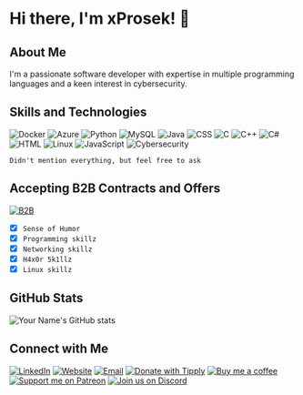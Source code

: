 # Hi there, I'm xProsek! 👋

## About Me
I'm a passionate software developer with expertise in multiple programming languages and a keen interest in cybersecurity.

## Skills and Technologies

![Docker](https://img.shields.io/badge/-Docker-2496ED?style=flat&logo=docker&logoColor=white)
![Azure](https://img.shields.io/badge/-Azure-0089D6?style=flat&logo=microsoft-azure&logoColor=white)
![Python](https://img.shields.io/badge/-Python-3776AB?style=flat&logo=python&logoColor=white)
![MySQL](https://img.shields.io/badge/-MySQL-4479A1?style=flat&logo=mysql&logoColor=white)
![Java](https://img.shields.io/badge/-Java-007396?style=flat&logo=java&logoColor=white)
![CSS](https://img.shields.io/badge/-CSS-1572B6?style=flat&logo=css3&logoColor=white)
![C](https://img.shields.io/badge/-C-00599C?style=flat&logo=c&logoColor=white)
![C++](https://img.shields.io/badge/-C++-00599C?style=flat&logo=c%2B%2B&logoColor=white)
![C#](https://img.shields.io/badge/-C%23-239120?style=flat&logo=c-sharp&logoColor=white)
![HTML](https://img.shields.io/badge/-HTML-E34F26?style=flat&logo=html5&logoColor=white)
![Linux](https://img.shields.io/badge/-Linux-FCC624?style=flat&logo=linux&logoColor=black)
![JavaScript](https://img.shields.io/badge/-JavaScript-F7DF1E?style=flat&logo=javascript&logoColor=black)
![Cybersecurity](https://img.shields.io/badge/-Cybersecurity-000000?style=flat&logo=security&logoColor=white)

```Didn't mention everything, but feel free to ask```

## Accepting B2B Contracts and Offers
[![B2B](https://img.shields.io/badge/B2B-Enabled-blue?style=flat-square)](https://xprosek.dev)
- [x] ```Sense of Humor```
- [x] ```Programming skillz```
- [x] ```Networking skillz```
- [x] ```H4x0r 5k1llz```
- [x] ```Linux skillz``` 

## GitHub Stats
![Your Name's GitHub stats](https://github-readme-stats.vercel.app/api?username=xProsek720&show_icons=true&theme=dark)

## Connect with Me
[![LinkedIn](https://img.shields.io/badge/-LinkedIn-0077B5?style=flat&logo=linkedin&logoColor=white)](https://www.linkedin.com/in/filipwalega/)
[![Website](https://img.shields.io/badge/Visit-My%20Website-blue?style=flat-square&logo=google-chrome)](https://www.xprosek.dev/en.html)
[![Email](https://img.shields.io/badge/Email-kontakt%40xprosek.dev-blue?style=flat-square&logo=gmail)](mailto:kontakt@xprosek.dev)
[![Donate with Tipply](https://img.shields.io/badge/Donate-Tipply-green.svg?style=flat-square)](https://tipply.pl/u/xpr0s3k)
[![Buy me a coffee](https://img.shields.io/badge/Buy%20me%20a%20coffee-orange.svg?style=flat-square&logo=buymeacoffee)](https://www.buymeacoffee.com/kontaktWWA)
[![Support me on Patreon](https://img.shields.io/badge/Support%20me%20on%20Patreon-red.svg?style=flat-square&logo=patreon)](https://www.patreon.com/xPr0s3k)
[![Join us on Discord](https://img.shields.io/badge/Join%20us%20on-Discord-7289DA?style=flat-square&logo=discord)](https://discord.gg/bCbhufcz2Y)
